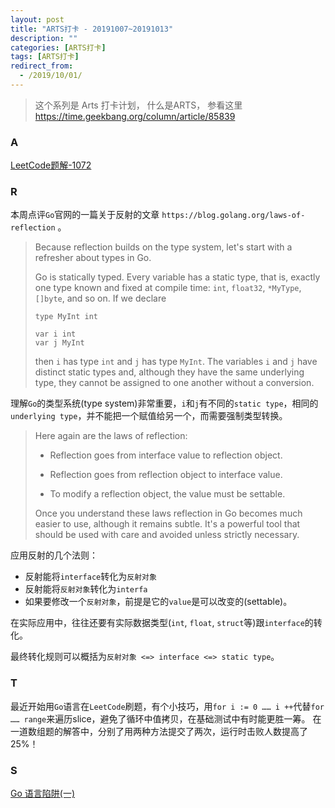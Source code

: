 ```yaml
---
layout: post
title: "ARTS打卡 - 20191007~20191013"
description: ""
categories: [ARTS打卡]
tags: [ARTS打卡]
redirect_from:
  - /2019/10/01/
---
```


> 这个系列是 Arts 打卡计划， 什么是ARTS， 参看这里 https://time.geekbang.org/column/article/85839

### A

[LeetCode题解-1072](http://mittapei.cn/blog/2019/10/07/LeetCode%E9%A2%98%E8%A7%A3-1072/)

### R
本周点评`Go`官网的一篇关于反射的文章 `https://blog.golang.org/laws-of-reflection` 。

> Because reflection builds on the type system, let's start with a refresher about types in Go.
>
> Go is statically typed. Every variable has a static type, that is, exactly one type known and fixed at compile time: `int`, `float32`, `*MyType`, `[]byte`, and so on. If we declare
>
> ```
> type MyInt int
> 
> var i int
> var j MyInt
> ```
>
> then `i` has type `int` and `j` has type `MyInt`. The variables `i` and `j` have distinct static types and, although they have the same underlying type, they cannot be assigned to one another without a conversion.

理解`Go`的类型系统(type system)非常重要，`i`和`j`有不同的`static type`，相同的`underlying type`，并不能把一个赋值给另一个，而需要强制类型转换。



> Here again are the laws of reflection:
>
> - Reflection goes from interface value to reflection object.
>
> - Reflection goes from reflection object to interface value.
>
> - To modify a reflection object, the value must be settable.
>
> Once you understand these laws reflection in Go becomes much easier to use, although it remains subtle. It's a powerful tool that should be used with care and avoided unless strictly necessary.

应用反射的几个法则：

* 反射能将`interface`转化为`反射对象`
* 反射能将`反射对象`转化为`interfa`
* 如果要修改一个`反射对象`，前提是它的`value`是可以改变的(settable)。

在实际应用中，往往还要有实际数据类型(`int`, `float`, `struct`等)跟`interface`的转化。

最终转化规则可以概括为`反射对象 <=> interface <=> static type`。

### T
最近开始用`Go`语言在`LeetCode`刷题，有个小技巧，用`for i := 0 …… i ++`代替`for …… range`来遍历slice，避免了循环中值拷贝，在基础测试中有时能更胜一筹。
在一道数组题的解答中，分别了用两种方法提交了两次，运行时击败人数提高了25%！

### S

[Go 语言陷阱(一)](http://mittapei.cn/blog/2019/10/13/Go-%E8%AF%AD%E8%A8%80%E9%99%B7%E9%98%B1-%E4%B8%80/)